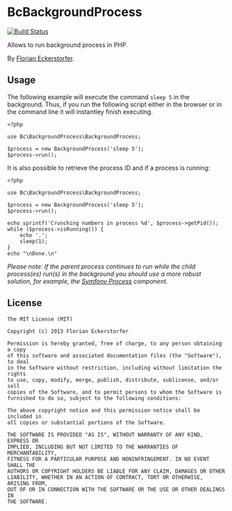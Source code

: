 BcBackgroundProcess
===================

[![Build Status](https://travis-ci.org/braincrafted/background-process.png?branch=master)](https://travis-ci.org/braincrafted/background-process)

Allows to run background process in PHP.

By [Florian Eckerstorfer](http://florianeckerstorfer.com).

Usage
-----

The following example will execute the command `sleep 5` in the background. Thus, if you run the following script either in the browser or in the command line it will instantley finish executing.

    <?php

    use Bc\BackgroundProcess\BackgroundProcess;

    $process = new BackgroundProcess('sleep 5');
    $process->run();

It is also possible to retrieve the process ID and if a process is running:

    <?php

    use Bc\BackgroundProcess\BackgroundProcess;

    $process = new BackgroundProcess('sleep 5');
    $process->run();

    echo sprintf('Crunching numbers in process %d', $process->getPid());
    while ($process->isRunning()) {
        echo '.';
        sleep(1);
    }
    echo "\nDone.\n"

*Please note: If the parent process continues to run while the child process(es) run(s) in the background you should use a more robust solution, for example, the [Symfony Process](https://github.com/symfony/Process) component.*

License
-------

```
The MIT License (MIT)

Copyright (c) 2013 Florian Eckerstorfer

Permission is hereby granted, free of charge, to any person obtaining a copy
of this software and associated documentation files (the "Software"), to deal
in the Software without restriction, including without limitation the rights
to use, copy, modify, merge, publish, distribute, sublicense, and/or sell
copies of the Software, and to permit persons to whom the Software is
furnished to do so, subject to the following conditions:

The above copyright notice and this permission notice shall be included in
all copies or substantial portions of the Software.

THE SOFTWARE IS PROVIDED "AS IS", WITHOUT WARRANTY OF ANY KIND, EXPRESS OR
IMPLIED, INCLUDING BUT NOT LIMITED TO THE WARRANTIES OF MERCHANTABILITY,
FITNESS FOR A PARTICULAR PURPOSE AND NONINFRINGEMENT. IN NO EVENT SHALL THE
AUTHORS OR COPYRIGHT HOLDERS BE LIABLE FOR ANY CLAIM, DAMAGES OR OTHER
LIABILITY, WHETHER IN AN ACTION OF CONTRACT, TORT OR OTHERWISE, ARISING FROM,
OUT OF OR IN CONNECTION WITH THE SOFTWARE OR THE USE OR OTHER DEALINGS IN
THE SOFTWARE.
```
